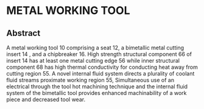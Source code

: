 # METAL WORKING TOOL

## Abstract
A metal working tool 10 comprising a seat 12, a bimetallic metal cutting insert 14 , and a chipbreaker 16. High strength structural component 66 of insert 14 has at least one metal cutting edge 56 while inner structural component 68 has high thermal conductivity for conducting heat away from cutting region 55. A novel internal fluid system directs a plurality of coolant fluid streams proximate working region 55, Simultaneous use of an electrical through the tool hot machining technique and the internal fluid system of the bimetallic tool provides enhanced machinability of a work piece and decreased tool wear.